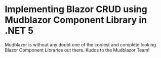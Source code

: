 # Implementing Blazor CRUD using Mudblazor Component Library in .NET 5
Mudblazor is without any doubt one of the coolest and complete looking Blazor Component Libraries out there. Kudos to the Mudblazor Team! 

